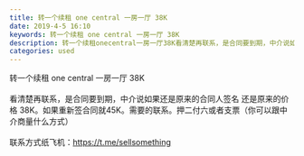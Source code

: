 ```yaml
---
title: 转一个续租 one central 一房一厅 38K
date: 2019-4-5 16:10
keywords: 转一个续租 one central 一房一厅 38K
description: 转一个续租onecentral一房一厅38K看清楚再联系，是合同要到期，中介说如果还是原来的合同人签名还是原来的价格38K。如果重新签合同就45K。需要的联系。押二付六或者支票（你可以跟中介商量什么方式）联系方式纸飞机：https://t.
categories: used
---
```

<td class="t_f" id="postmessage_3402483">

转一个续租 one central 一房一厅 38K<br/>
<br/>
看清楚再联系，是合同要到期，中介说如果还是原来的合同人签名 还是原来的价格 38K。如果重新签合同就45K。需要的联系。押二付六或者支票（你可以跟中介商量什么方式）<br/>
<br/>
联系方式纸飞机：<a href="https://t.me/sellsomething" target="_blank">https://t.me/sellsomething</a></td>
